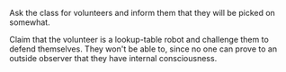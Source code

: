 Ask the class for volunteers and inform them that they will be picked on somewhat.

Claim that the volunteer is a lookup-table robot and challenge them to defend themselves. They won't be able to, since no one can prove to an outside observer that they have internal consciousness.
